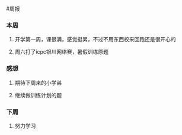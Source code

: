 #周报

### 本周

1. 开学第一周，课很满，感觉挺累，不过不用东西校来回跑还是很开心的

2. 周六打了icpc银川网络赛，暑假训练原题

### 感想

1. 期待下周来的小学弟

2. 继续做训练计划的题

### 下周

1. 努力学习
